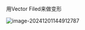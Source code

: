 用Vector Filed来做变形

![image-20241201144912787](C:\Users\LGX_MATE_BOOK\AppData\Roaming\Typora\typora-user-images\image-20241201144912787.png)